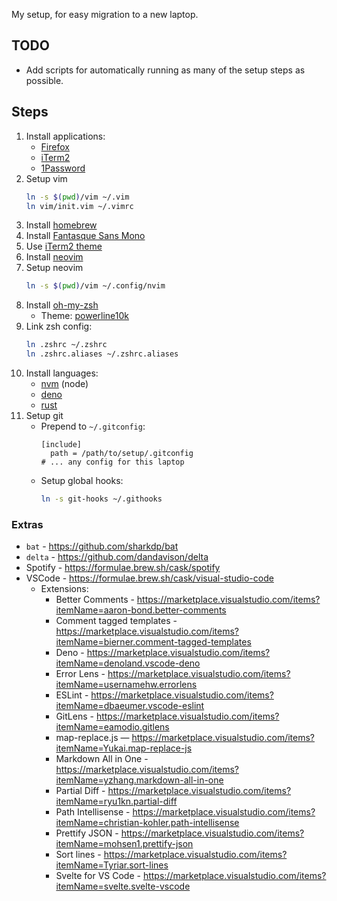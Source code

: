 My setup, for easy migration to a new laptop.

## TODO

- Add scripts for automatically running as many of the setup steps as possible.

## Steps

1. Install applications:
   - [Firefox](https://www.mozilla.org/en-GB/firefox/developer/)
   - [iTerm2](https://iterm2.com/)
   - [1Password](https://1password.com/)
1. Setup vim
   ```bash
   ln -s $(pwd)/vim ~/.vim
   ln vim/init.vim ~/.vimrc
   ```
1. Install [homebrew](https://brew.sh/)
1. Install [Fantasque Sans Mono](https://github.com/belluzj/fantasque-sans)
1. Use [iTerm2 theme](./iterm2)
1. Install [neovim](https://neovim.io/)
1. Setup neovim
   ```bash
   ln -s $(pwd)/vim ~/.config/nvim
   ```
1. Install [oh-my-zsh](https://github.com/ohmyzsh/ohmyzsh)
   - Theme: [powerline10k](https://github.com/romkatv/powerlevel10k)
1. Link zsh config:
   ```bash
   ln .zshrc ~/.zshrc
   ln .zshrc.aliases ~/.zshrc.aliases
   ```
1. Install languages:
   - [nvm](https://github.com/nvm-sh/nvm) (node)
   - [deno](https://deno.land)
   - [rust](https://rust-lang.org)
1. Setup git
   - Prepend to `~/.gitconfig`:
     ```gitconfig
     [include]
       path = /path/to/setup/.gitconfig
     # ... any config for this laptop
     ```
   - Setup global hooks:
     ```bash
	 ln -s git-hooks ~/.githooks
	 ```

### Extras

- `bat` - https://github.com/sharkdp/bat
- `delta` - https://github.com/dandavison/delta
- Spotify - https://formulae.brew.sh/cask/spotify
- VSCode - https://formulae.brew.sh/cask/visual-studio-code
  - Extensions:
    - Better Comments - https://marketplace.visualstudio.com/items?itemName=aaron-bond.better-comments
    - Comment tagged templates - https://marketplace.visualstudio.com/items?itemName=bierner.comment-tagged-templates
    - Deno - https://marketplace.visualstudio.com/items?itemName=denoland.vscode-deno
    - Error Lens - https://marketplace.visualstudio.com/items?itemName=usernamehw.errorlens
    - ESLint - https://marketplace.visualstudio.com/items?itemName=dbaeumer.vscode-eslint
    - GitLens - https://marketplace.visualstudio.com/items?itemName=eamodio.gitlens
    - map-replace.js — https://marketplace.visualstudio.com/items?itemName=Yukai.map-replace-js
    - Markdown All in One - https://marketplace.visualstudio.com/items?itemName=yzhang.markdown-all-in-one
    - Partial Diff - https://marketplace.visualstudio.com/items?itemName=ryu1kn.partial-diff
    - Path Intellisense - https://marketplace.visualstudio.com/items?itemName=christian-kohler.path-intellisense
    - Prettify JSON - https://marketplace.visualstudio.com/items?itemName=mohsen1.prettify-json
    - Sort lines - https://marketplace.visualstudio.com/items?itemName=Tyriar.sort-lines
    - Svelte for VS Code - https://marketplace.visualstudio.com/items?itemName=svelte.svelte-vscode
